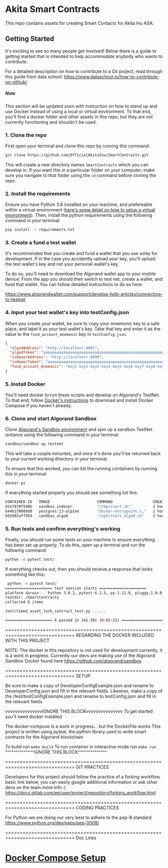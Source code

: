 # Akita Smart Contracts

This repo contains assets for creating Smart Contacts for Akita Inu ASA. 
## Getting Started

It's exciting to see so many people get involved! Below there is a guide to 
getting started that is intended to help accommodate anybody  who wants to 
contribute.  

For a detailed description on how to contribute to a Git project, read through 
this guide from data school:
https://www.dataschool.io/how-to-contribute-on-github/

##### Note
This section will be updated soon with instruction on how to stand up and use Docker
instead of using a local or virtual environment. To that end, you'll find a docker folder
and other assets in this repo, but they are *not* currently functioning and shouldn't be used.


### 1. Clone the repo
First open your terminal and clone this repo by running this command:
```bash
git clone https://github.com/OfficialAkitaInu/SmartContracts.git
```

This will create a new directory names `SmartContracts` which you can develop in.
If you want this in a particular folder on your computer, make sure you navigate to 
that folder using the `cd` command before cloning the repo.

### 2. Install the requirements

Ensure you have Python 3.8 installed on your machine, and prefereable within a virtual environment
([here's some detail on how to setup a virtual environment]([https://mothergeo-py.readthedocs.io/en/latest/development/how-to/venv-win.html)).
Then, install the python requirements using the following command in your terminal:
```bash
pip install -r requirements.txt
```

### 3. Create a fund a test wallet
It's recommended that you create and fund a wallet that you use soley for development.
If in the case you accidently upload your key, you'll upload the test wallet's key and 
not your personal wallet's key.

To do so, you'll need to download the Algorand wallet app to your mobile device. From the app
you should then switch to test net, create a wallet, and fund that wallet.
You can follow detailed instructions to do so here:


https://www.algorandwallet.com/support/develop-help-articles/connecting-to-testnet

### 4. Input your test wallet's key into testConfig.json
When you create your wallet, be sure to copy your mnemonic key to a safe place,
and label it as your test wallet's key. Take that key and enter it as the value 
to the `fund_account_mnemonic` key in `testConfig.json`. 

```json
{
  "algodAddress": "http://localhost:4001",
  "algodToken": "aaaaaaaaaaaaaaaaaaaaaaaaaaaaaaaaaaaaaaaaaaaaaaaaaaaaaaaaaaaaaaaa",
  "indexerAddress": "http://localhost:8980",
  "indexerToken": "aaaaaaaaaaaaaaaaaaaaaaaaaaaaaaaaaaaaaaaaaaaaaaaaaaaaaaaaaaaaaaaa",
  "fund_account_mnemonic": "key1 key2 key3 key4 key5 key6 key7 key8 key9 key10 key11 key12 key13 key14 key15 key16 key17 key18 key19 key20 key21 key22 key23 key24 key25"
}
```
### 5. Install Docker
You'll need docker to run these scripts and develop on Algorand's TestNet. To that
end, follow [Docker's instructions](https://docs.docker.com/compose/install/) to
download and install Docker Compose if you haven't already.


### 6. Clone and start Algorand Sandbox

Clone [Algorand's Sandbox environment](https://github.com/algorand/sandbox) and spin up a sandbox
TestNet isntance using the following command in your terminal:

```bash
sandbox/sandbox up testnet
```

This will take a couple minuntes, and once it's done you'll be returned back to your
current working directory in your terminal.

To ensure that this worked, you can list the running containers by running this in 
your terminal:
```bash
docker ps
```

If everything started properly you should see something list this:

```bash
CONTAINER ID   IMAGE                     COMMAND                  CREATED        STATUS        PORTS                                                      NAMES
d1e7878f5d0b   sandbox_indexer           "/tmp/start.sh"          2 hours ago   Up 2 hours   0.0.0.0:8980->8980/tcp                                     algorand-sandbox-indexer
b44b170089d0   postgres:13-alpine        "docker-entrypoint.s…"   2 hours ago   Up 2 hours   0.0.0.0:5433->5432/tcp                                     algorand-sandbox-postgres
b91982aff959   sandbox_algod             "/opt/start_algod.sh"    2 hours ago   Up 2 hours   0.0.0.0:4001-4002->4001-4002/tcp, 0.0.0.0:9392->9392/tcp   algorand-sandbox-algod
```

### 5. Run tests and confirm everything's working
Finally, you should run some tests on your machine to ensure everything has been
set up properly. To do this, open up a terminal and run the following command:

```bash
python -m pytest test/
```

If everything checks out, then you should receive a response that looks something
like this:
```bash
 python -m pytest test/
===================== test session starts =====================
platform darwin -- Python 3.8.2, pytest-6.2.5, py-1.11.0, pluggy-1.0.0
rootdir: /SmartContracts
collected 6 items                                                                                                                                                                                                                      

test/timed_asset_lock_contract_test.py ......                                                                                                                                                                                    [100%]

===================== 6 passed in 141.36s (0:02:21) =====================
```

==============================================================================
REGARDING THE DOCKER INCLUDED WITH THIS PROJECT

NOTE: The docker in this repository is not used for development currently, it is a work in progress.
Currently our devs are making use of the Algorand Sandbox Docker found here
https://github.com/algorand/sandbox

==============================================================================
SETUP

Be sure to make a copy of DeveloperConfigExample.json and rename to DeveloperConfig.json and fill in the relevant
fields.
Likewise, make a copy of the /test/testConfigExample.json and rename to testConfig.json and fill in the relevant
fields.

vvvvvvvvvvvvvvvIGNORE THIS BLOCKvvvvvvvvvvvvvvv
To get started you'll need docker installed

The docker-compose is a work in progress...
but the DockerFile works
This project is written using pyteal, the python library used to write smart contracts for the Algorand blockchain

To build run `make build`
To run container in interactive mode run `make run`
^^^^^^^^^^^^^^IGNORE THIS BLOCK^^^^^^^^^^^^^^

==============================================================================
GIT PRACTICES

Developers for this project should follow the practice of a forking workflow, basic link below, you can easily google additional information or ask other devs on the team more info :)
https://docs.gitlab.com/ee/user/project/repository/forking_workflow.html

==============================================================================
CODING PRACTICES

For Python we are doing our very best to adhere to the pep-8 standard
https://www.python.org/dev/peps/pep-0008/

==============================================================================
Doc Links

[Docker Compose Setup](docs/start_docker_readme.md)
==============================================================================
